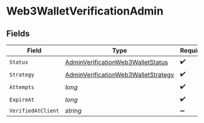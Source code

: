 # Web3WalletVerificationAdmin


## Fields

| Field                                                                                                 | Type                                                                                                  | Required                                                                                              | Description                                                                                           | Example                                                                                               |
| ----------------------------------------------------------------------------------------------------- | ----------------------------------------------------------------------------------------------------- | ----------------------------------------------------------------------------------------------------- | ----------------------------------------------------------------------------------------------------- | ----------------------------------------------------------------------------------------------------- |
| `Status`                                                                                              | [AdminVerificationWeb3WalletStatus](../../Models/Components/AdminVerificationWeb3WalletStatus.md)     | :heavy_check_mark:                                                                                    | N/A                                                                                                   | verified                                                                                              |
| `Strategy`                                                                                            | [AdminVerificationWeb3WalletStrategy](../../Models/Components/AdminVerificationWeb3WalletStrategy.md) | :heavy_check_mark:                                                                                    | N/A                                                                                                   | admin                                                                                                 |
| `Attempts`                                                                                            | *long*                                                                                                | :heavy_check_mark:                                                                                    | N/A                                                                                                   | 0                                                                                                     |
| `ExpireAt`                                                                                            | *long*                                                                                                | :heavy_check_mark:                                                                                    | N/A                                                                                                   | 1620000000                                                                                            |
| `VerifiedAtClient`                                                                                    | *string*                                                                                              | :heavy_minus_sign:                                                                                    | N/A                                                                                                   |                                                                                                       |
